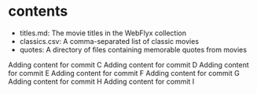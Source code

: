 # contents


- titles.md: The movie titles in the WebFlyx collection
- classics.csv: A comma-separated list of classic movies
- quotes: A directory of files containing memorable quotes from movies

Adding content for commit C
Adding content for commit D
Adding content for commit E
Adding content for commit F
Adding content for commit G
Adding content for commit H
Adding content for commit I

